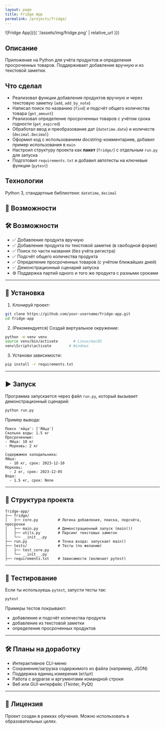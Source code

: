 ```yaml
---
layout: page
title: Fridge App
permalink: /projects/fridge/
---
```


![Fridge App]({{ '/assets/img/fridge.png' | relative_url }})

## Описание

Приложение на Python для учёта продуктов и определения просроченных товаров. Поддерживает добавление вручную и из текстовой заметки.

## Что сделал

- Реализовал функции добавления продуктов вручную и через текстовую заметку (`add`, `add_by_note`)  
- Написал поиск по названию (`find`) и подсчёт общего количества товара (`get_amount`)  
- Реализовал определение просроченных товаров с учётом срока годности (`get_expired`)  
- Обработал ввод и преобразование дат (`datetime.date`) и количеств (`decimal.Decimal`)  
- Оформил код с использованием docstring-комментариев, добавил пример использования в `main`
- Настроил структуру проекта как **пакет** (`fridge/`) с отдельным `run.py` для запуска  
- Подготовил `requirements.txt` и добавил автотесты на ключевые функции (`pytest`)

## Технологии

Python 3, стандартные библиотеки: `datetime`, `decimal`

## 🔧 Возможности

## 🛠 Возможности

- ✅ Добавление продукта вручную  
- ✅ Добавление продукта по текстовой заметке (в свободной форме)  
- ✅ Поиск по части названия (без учёта регистра)  
- ✅ Подсчёт общего количества продукта  
- ✅ Определение просроченных товаров (с учётом ближайших дней)  
- ✅ Демонстрационный сценарий запуска  
- ⚙️ Поддержка партий одного и того же продукта с разными сроками

---

## 🚀 Установка

1. Клонируй проект:

```bash
git clone https://github.com/your-username/fridge-app.git
cd fridge-app
```

2. (Рекомендуется) Создай виртуальное окружение:

```bash
python -m venv venv
source venv/bin/activate       # Linux/macOS
venv\Scripts\activate        # Windows
```

3. Установи зависимости:

```bash
pip install -r requirements.txt
```

---

## ▶️ Запуск

Программа запускается через файл `run.py`, который вызывает демонстрационный сценарий:

```bash
python run.py
```

Пример вывода:

```
Поиск 'яйца': ['Яйца']
Сколько воды: 1.5 кг
Просроченные:
- Яйца: 10 кг
- Морковь: 2 кг

Содержимое холодильника:
Яйца:
  - 10 кг, срок: 2023-12-10
Морковь:
  - 2 кг, срок: 2023-12-05
Вода:
  - 1.5 кг, срок: None
```

---

## 📁 Структура проекта

```
fridge-app/
├── fridge/
│   ├── core.py         # Логика добавления, поиска, подсчёта, просрочки
│   ├── main.py         # Демонстрационный запуск (main())
│   ├── utils.py        # Парсинг текстовых заметок
│   └── __init__.py
├── run.py              # Точка входа: запускает main()
├── tests/              # Тесты (по желанию)
│   ├── test_core.py
│   └── __init__.py
├── requirements.txt    # Зависимости (включает pytest)
```

---

## 🧪 Тестирование

Если ты используешь `pytest`, запусти тесты так:

```bash
pytest
```

Примеры тестов покрывают:
- добавление и подсчёт количества продукта
- добавление из текстовой заметки
- определение просроченных продуктов

---

## 🛠 Планы на доработку

- Интерактивное CLI-меню
- Сохранение/загрузка содержимого из файла (например, JSON)
- Поддержка единиц измерения (кг/шт)
- Работа с argparse и аргументами командной строки
- Веб или GUI-интерфейс (Tkinter, PyQt)

---

## 📜 Лицензия

Проект создан в рамках обучения. Можно использовать в образовательных целях.
